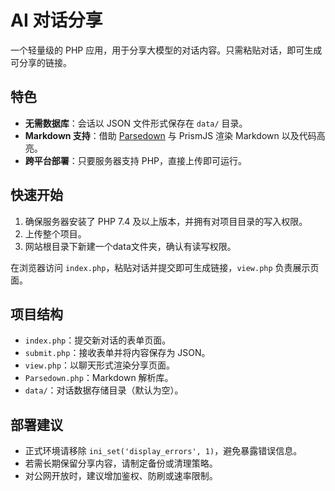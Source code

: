 # AI 对话分享

一个轻量级的 PHP 应用，用于分享大模型的对话内容。只需粘贴对话，即可生成可分享的链接。

## 特色

- **无需数据库**：会话以 JSON 文件形式保存在 `data/` 目录。
- **Markdown 支持**：借助 [Parsedown](https://parsedown.org/) 与 PrismJS 渲染 Markdown 以及代码高亮。
- **跨平台部署**：只要服务器支持 PHP，直接上传即可运行。

## 快速开始

1. 确保服务器安装了 PHP 7.4 及以上版本，并拥有对项目目录的写入权限。
2. 上传整个项目。
3. 网站根目录下新建一个data文件夹，确认有读写权限。

在浏览器访问 `index.php`，粘贴对话并提交即可生成链接，`view.php` 负责展示页面。

## 项目结构

- `index.php`：提交新对话的表单页面。
- `submit.php`：接收表单并将内容保存为 JSON。
- `view.php`：以聊天形式渲染分享页面。
- `Parsedown.php`：Markdown 解析库。
- `data/`：对话数据存储目录（默认为空）。

## 部署建议

- 正式环境请移除 `ini_set('display_errors', 1)`，避免暴露错误信息。
- 若需长期保留分享内容，请制定备份或清理策略。
- 对公网开放时，建议增加鉴权、防刷或速率限制。
